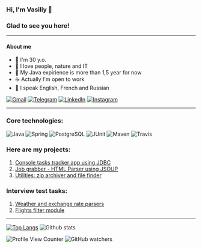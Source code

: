 ### Hi, I'm Vasiliy 👋
###
### Glad to see you here!
-------
#### About me

* :hatching_chick: I'm 30 y.o.
* :angel: I love people, nature and IT
* :hatched_chick: My Java expirience is more than 1,5 year for now 
* :coffee: Actually I'm open to work
* :speech_balloon: I speak English, French and Russian 

[![Gmail](https://img.shields.io/badge/Gmail-D14836?style=for-the-badge&logo=gmail&logoColor=white)](mailto:vasiliy.krasov@gmail.com)
[![Telegram](https://img.shields.io/badge/Telegram-2CA5E0?style=for-the-badge&logo=telegram&logoColor=white)](https://www.t.me/krasobas)
[![LinkedIn](https://img.shields.io/badge/linkedin-%230077B5.svg?style=for-the-badge&logo=linkedin&logoColor=white)](https://www.linkedin.com/in/krasobas/)
[![Instagram](https://img.shields.io/badge/vsl.krsv-%23E4405F.svg?style=for-the-badge&logo=Instagram&logoColor=white)](https://www.instagram.com/vsl.krsv/)

-------
### Core technologies:
![Java](https://img.shields.io/badge/Java-%3E%3D%208-orange) 
![Spring](https://img.shields.io/badge/Spring-%3E%3D%205.0-green)
![PostgreSQL](https://img.shields.io/badge/PostgreSQL-%3E%3D%209-blue)
![JUnit](https://img.shields.io/badge/JUnit-%3E%3D%204.0-blue)
![Maven](https://img.shields.io/badge/Maven-3-red)
![Travis](https://img.shields.io/badge/Travis-CI-succes)

<!--![Hibernate](https://img.shields.io/badge/Hibernate-%3E%3D%205.0-yellow)-->

### Here are my projects:
1. [Console tasks tracker app using JDBC](https://github.com/Krasobas/job4j_tracker_app)
2. [Job grabber - HTML Parser using JSOUP](https://github.com/Krasobas/job4j_grabber)
3. [Utilities: zip archiver and file finder](https://github.com/Krasobas/job4j_utilities)

### Interview test tasks:
1. [Weather and exchange rate parsers](https://github.com/Krasobas/teamidea_krasov)
2. [Flights filter module](https://github.com/Krasobas/gridnine_krasov)
-------

[![Top Langs](https://github-readme-stats.vercel.app/api/top-langs/?username=Krasobas&layout=compact)](https://github.com/Krasobas/github-readme-stats)
![Github stats](https://github-readme-stats.vercel.app/api?username=Krasobas&hide=stars,prs,issues,contribs)

![Profile View Counter](https://komarev.com/ghpvc/?username=Krasobas)
![GitHub watchers](https://img.shields.io/github/watchers/krasobas/krasobas?style=social)

<!--
**Krasobas/Krasobas** is a ✨ _special_ ✨ repository because its `README.md` (this file) appears on your GitHub profile.

Here are some ideas to get you started:

- 🔭 I’m currently working on ...
- 🌱 I’m currently learning ...
- 👯 I’m looking to collaborate on ...
- 🤔 I’m looking for help with ...
- 💬 Ask me about ...
- 📫 How to reach me: ...
- 😄 Pronouns: ...
- ⚡ Fun fact: ...
-->
